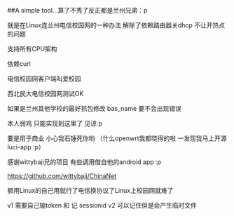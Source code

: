 
##A simple tool...算了不秀了反正都是兰州兄弟：p


就是在Linux连兰州电信校园网的一种办法 解除了依赖路由器关dhcp 不让开热点的问题

支持所有CPU架构

依赖curl

电信校园网客户端叫爱校园

西北民大电信校园网测试OK

如果是兰州其他学校的最好抓包修改 bas_name 要不会出现错误


本人弱鸡 只能实现到这里了 见谅:p


要是用于商业 小心我石锤死你哟 （什么openwrt我都晓得的啦 一发现我马上开源luci-app :p）

感谢wittybaji兄的项目 有些调用借自他的android app :p

https://github.com/wittybaji/ChinaNet

额用Linux的自己用就行了电信换协议了Linux上校园网就难了

v1 需要自己输token 和 记 sessionid
v2 可以记住但是会产生临时文件
